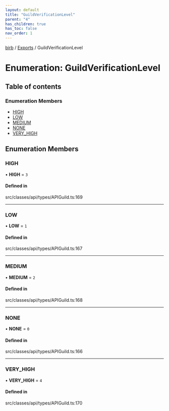 ```yaml
---
layout: default
title: "GuildVerificationLevel"
parent: "4"
has_children: true
has_toc: false
nav_order: 1
---
```


[birb](../README.md) / [Exports](../modules.md) / GuildVerificationLevel

# Enumeration: GuildVerificationLevel

## Table of contents

### Enumeration Members

- [HIGH](index.md#high)
- [LOW](index.md#low)
- [MEDIUM](index.md#medium)
- [NONE](index.md#none)
- [VERY\_HIGH](index.md#very_high)

## Enumeration Members

### HIGH

• **HIGH** = ``3``

#### Defined in

src/classes/api/types/APIGuild.ts:169

___

### LOW

• **LOW** = ``1``

#### Defined in

src/classes/api/types/APIGuild.ts:167

___

### MEDIUM

• **MEDIUM** = ``2``

#### Defined in

src/classes/api/types/APIGuild.ts:168

___

### NONE

• **NONE** = ``0``

#### Defined in

src/classes/api/types/APIGuild.ts:166

___

### VERY\_HIGH

• **VERY\_HIGH** = ``4``

#### Defined in

src/classes/api/types/APIGuild.ts:170
